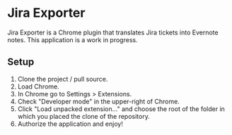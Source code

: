 Jira Exporter
========================

Jira Exporter is a Chrome plugin that translates Jira tickets into Evernote notes. This application is a work in progress.

Setup
--------
1. Clone the project / pull source.
2. Load Chrome.
3. In Chrome go to Settings > Extensions.
4. Check "Developer mode" in the upper-right of Chrome.
5. Click "Load unpacked extension..." and choose the root of the folder in which you placed the clone of the repository.
6. Authorize the application and enjoy!
